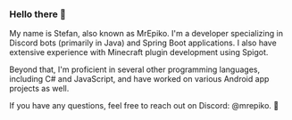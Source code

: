 ### Hello there 👀

My name is Stefan, also known as MrEpiko.
I'm a developer specializing in Discord bots (primarily in Java) and Spring Boot applications. I also have extensive experience with Minecraft plugin development using Spigot.

Beyond that, I'm proficient in several other programming languages, including C# and JavaScript, and have worked on various Android app projects as well.

If you have any questions, feel free to reach out on Discord: @mrepiko. 🌟
